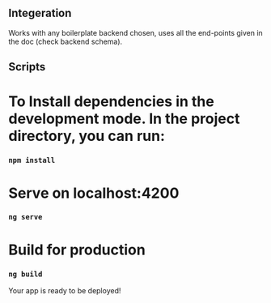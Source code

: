  ## Integeration

Works with any boilerplate backend chosen, uses all the end-points given in the doc (check backend schema).

## Scripts

# To Install dependencies in the development mode. In the project directory, you can run:

### `npm install`

# Serve on localhost:4200

### `ng serve`

# Build for production

### `ng build`

Your app is ready to be deployed!
